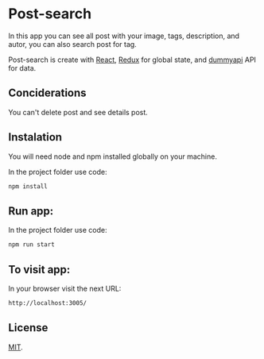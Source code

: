 # Post-search

In this app you can see all post with your image, tags, description, and autor, you can also search post for tag.

Post-search is create with [React](https://reactjs.org/), [Redux](https://redux.js.org/) for global state, and [dummyapi](https://dummyapi.io/) API for data.

## Conciderations

You can't delete post and see details post.

## Instalation

You will need node and npm installed globally on your machine.

In the project folder use code:

```bash
npm install
```

## Run app:

In the project folder use code:

```bash
npm run start
```

## To visit app:

In your browser visit the next URL:

```bash
http://localhost:3005/
```


## License

[MIT](https://choosealicense.com/licenses/mit/).
